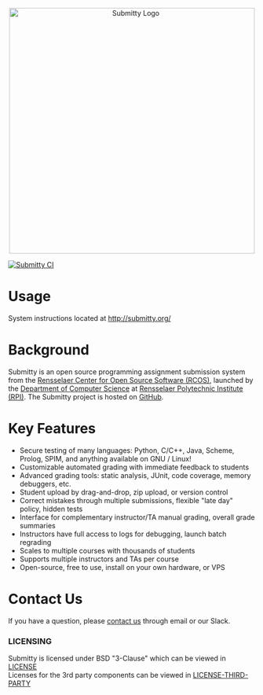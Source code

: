 <p align="center">
  <img src="http://submitty.org/images/submitty_logo.png" alt="Submitty Logo" width="500px"/>
</p>

[![Submitty CI](https://github.com/Submitty/Submitty/actions/workflows/submitty_ci.yml/badge.svg?event=push)](https://github.com/Submitty/Submitty/actions/workflows/submitty_ci.yml)

# Usage

System instructions located at http://submitty.org/

# Background

Submitty is an open source programming assignment submission system
from the 
[Rensselaer Center for Open Source Software (RCOS)](https://rcos.io/), launched
by the [Department of Computer Science](https://science.rpi.edu/computer-science) at 
[Rensselaer Polytechnic Institute (RPI)](https://rpi.edu/).
The Submitty project is hosted on [GitHub](https://github.com/Submitty).


# Key Features

* Secure testing of many languages: Python, C/C++, Java, Scheme, Prolog, SPIM, and anything available on GNU / Linux!
* Customizable automated grading with immediate feedback to students
* Advanced grading tools: static analysis, JUnit, code coverage, memory debuggers, etc.
* Student upload by drag-and-drop, zip upload, or version control
* Correct mistakes through multiple submissions, flexible "late day" policy, hidden tests
* Interface for complementary instructor/TA manual grading, overall grade summaries
* Instructors have full access to logs for debugging, launch batch regrading
* Scales to multiple courses with thousands of students
* Supports multiple instructors and TAs per course
* Open-source, free to use, install on your own hardware, or VPS


# Contact Us

If you have a question, please [contact us](https://submitty.org/#contact-us) through email or our Slack.


### LICENSING
Submitty is licensed under BSD "3-Clause" which can be viewed in [LICENSE](LICENSE.md)  
Licenses for the 3rd party components can be viewed in [LICENSE-THIRD-PARTY](LICENSE-THIRD-PARTY.md)

